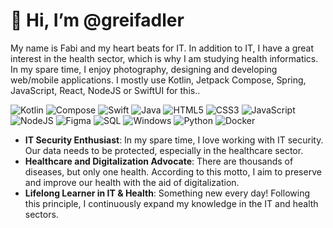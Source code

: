 # 👋 Hi, I’m @greifadler
My name is Fabi and my heart beats for IT. In addition to IT, I have a great interest in the health sector, which is why I am studying health informatics. In my spare time, I enjoy photography, designing and developing web/mobile applications. I mostly use Kotlin, Jetpack Compose, Spring, JavaScript, React, NodeJS or SwiftUI for this..


![Kotlin](https://img.shields.io/badge/Kotlin-007396?style=flat-square&logo=kotlin&logoColor=white)
![Compose](https://img.shields.io/badge/Compose-5D4037?style=flat-square&logo=jetpackcompose&logoColor=white)
![Swift](https://img.shields.io/badge/Swift-FA7343?style=flat-square&logo=swift&logoColor=white)
![Java](https://img.shields.io/badge/Java-ED8B00?style=flat-square&logo=java&logoColor=white)
![HTML5](https://img.shields.io/badge/HTML5-E34F26?style=flat-square&logo=html5&logoColor=white)
![CSS3](https://img.shields.io/badge/CSS3-1572B6?style=flat-square&logo=css3&logoColor=white)
![JavaScript](https://img.shields.io/badge/JavaScript-F7DF1E?style=flat-square&logo=javascript&logoColor=black)
![NodeJS](https://img.shields.io/badge/NodeJS-339933?style=flat-square&logo=nodedotjs&logoColor=white)
![Figma](https://img.shields.io/badge/Figma-F24E1E?style=flat-square&logo=figma&logoColor=white)
![SQL](https://img.shields.io/badge/SQL-4479A1?style=flat-square&logo=mysql&logoColor=white)
![Windows](https://img.shields.io/badge/Windows-0078D6?style=flat-square&logo=windows&logoColor=white)
![Python](https://img.shields.io/badge/Python-3776AB?style=flat-square&logo=python&logoColor=white)
![Docker](https://img.shields.io/badge/Docker-2496ED?style=flat-square&logo=docker&logoColor=white)


- **IT Security Enthusiast**: In my spare time, I love working with IT security. Our data needs to be protected, especially in the healthcare sector.
- **Healthcare and Digitalization Advocate**: There are thousands of diseases, but only one health. According to this motto, I aim to preserve and improve our health with the aid of digitalization.
- **Lifelong Learner in IT & Health**: Something new every day! Following this principle, I continuously expand my knowledge in the IT and health sectors.

<!---
greifadler/greifadler is a ✨ special ✨ repository because its `README.md` (this file) appears on your GitHub profile.
You can click the Preview link to take a look at your changes.
--->
